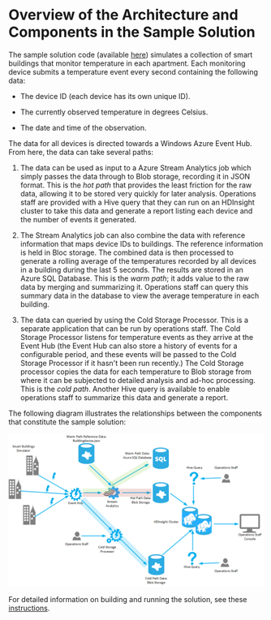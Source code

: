 # Overview of the Architecture and Components in the Sample Solution

The sample solution code (available [here](https://github.com/mspnp/iot-journey/tree/master/src)) simulates a collection of smart buildings that monitor temperature in each apartment. Each monitoring device submits a temperature event every second containing the following data:

- The device ID (each device has its own unique ID).

- The currently observed temperature in degrees Celsius.

- The date and time of the observation.

The data for all devices is directed towards a Windows Azure Event Hub. From here, the data can take several paths:

1. The data can be used as input to a Azure Stream Analytics job which simply passes the data through to Blob storage, recording it in JSON format. This is the *hot path* that provides the least friction for the raw data, allowing it to be stored very quickly for later analysis. Operations staff are provided with a Hive query that they can run on an HDInsight cluster to take this data and generate a report listing each device and the number of events it generated.

2. The Stream Analytics job can also combine the data with reference information that maps device IDs to buildings. The reference information is held in Bloc storage. The combined data is then processed to generate a rolling average of the temperatures recorded by all devices in a building during the last 5 seconds. The results are stored in an Azure SQL Database. This is the *warm path*; it adds value to the raw data by merging and summarizing it. Operations staff can query this summary data in the database to view the average temperature in each building.

3. The data can queried by using the Cold Storage Processor. This is a separate application that can be run by operations staff. The Cold Storage Processor listens for temperature events as they arrive at the Event Hub (the Event Hub can also store a history of events for a configurable period, and these events will be passed to the Cold Storage Processor if it hasn't been run recently.) The Cold Storage processor copies the data for each temperature to Blob storage from where it can be subjected to detailed analysis and ad-hoc processing. This is the *cold path*. Another Hive query is available to enable operations staff to summarize this data and generate a report.

The following diagram illustrates the relationships between the components that constitute the sample solution:

![The components that constitute the sample solution](media/overview-of-architecture-and-components/overview-of-architecture-and-components.png)

For detailed information on building and running the solution, see these [instructions](https://github.com/mspnp/iot-journey/blob/master/docs/building-and-deploying-the-sample-solution.md).

